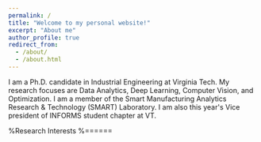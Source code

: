 ```yaml
---
permalink: /
title: "Welcome to my personal website!"
excerpt: "About me"
author_profile: true
redirect_from: 
  - /about/
  - /about.html
---
```


I am a Ph.D. candidate in Industrial Engineering at Virginia Tech. My research focuses are Data Analytics, Deep Learning, Computer Vision, and Optimization.
I am a member of the Smart Manufacturing Analytics Research & Technology (SMART) Laboratory. I am also this year's Vice president of INFORMS student chapter at VT.

%Research Interests
%======




